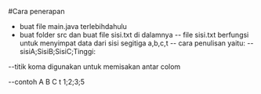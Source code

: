 #Cara penerapan
- buat file main.java terlebihdahulu
- buat folder src dan buat file sisi.txt di dalamnya
-- file sisi.txt berfungsi untuk menyimpat data dari sisi segitiga a,b,c,t
-- cara penulisan yaitu:
-- sisiA;SisiB;SisiC;Tinggi:


--titik koma digunakan  untuk memisakan antar colom

--contoh
A B C t
1;2;3;5